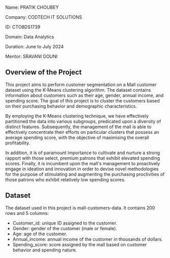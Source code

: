 Name: PRATIK CHOUBEY

Company: CODTECH IT SOLUTIONS

ID: CTO8DS1739

Domain: Data Analytics

Duration: June to July 2024

Mentor: SRAVANI GOUNI

## Overview of the Project

This project aims to perform customer segmentation on a Mall customer dataset using the K-Means clustering algorithm. The dataset contains information about customers such as their age, gender, annual income, and spending score. The goal of this project is to cluster the customers based on their purchasing behavior and demographic characteristics.

By employing the K-Means clustering technique, we have effectively partitioned the data into various subgroups, predicated upon a diversity of distinct features.
Subsequently, the management of the mall is able to effectively concentrate their efforts on particular clusters that possess an average spending score, with the objective of maximising the overall profitability.

In addition, it is of paramount importance to cultivate and nurture a strong rapport with those select, premium patrons that exhibit elevated spending scores. Finally, it is incumbent upon the mall's management to proactively engage in ideation and innovation in order to devise novel methodologies for the purpose of stimulating and augmenting the purchasing proclivities of those patrons who exhibit relatively low spending scores.

## Dataset

The dataset used in this project is mall-customers-data. lt
contains 200 rows and 5 columns:
* Customer_id: unique ID assigned to the customer.
* Gender: gender of the customer (male or female).
* Age: age of the customer.
* Annual_income: annual income of the customer in thousands of dollars.
* Spending_score: score assigned by the mall based on customer behavior and spending nature.
